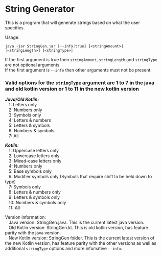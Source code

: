 # String Generator #

This is a program that will generate strings based on what the user specifies.

Usage:
```
java -jar StringGen.jar [--info|true] [<stringAmount>] [<stringLength>] [<stringType>]
```
If the first argument is true then `stringAmount`, `stringLength` and `stringType` are not optional arguments.  
If the first argument is `--info` then other arguments must not be present.  

### Valid options for the `stringType` argument are 1 to 7 in the java and old kotlin version or 1 to 11 in the new kotlin version ###
  ***___Java/Old Kotlin:___***  
&nbsp;&nbsp; 1: Letters only  
&nbsp;&nbsp; 2: Numbers only  
&nbsp;&nbsp; 3: Symbols only  
&nbsp;&nbsp; 4: Letters & numbers  
&nbsp;&nbsp; 5: Letters & symbols  
&nbsp;&nbsp; 6: Numbers & symbols  
&nbsp;&nbsp; 7: All  
    
***___Kotlin:___***  
&nbsp;&nbsp; 1: Uppercase letters only  
&nbsp;&nbsp; 2: Lowercase letters only  
&nbsp;&nbsp; 3: Mixed-case letters only  
&nbsp;&nbsp; 4: Numbers only  
&nbsp;&nbsp; 5: Base symbols only  
&nbsp;&nbsp; 6: Modifier symbols only (Symbols that require shift to be held down to type)  
&nbsp;&nbsp; 7: Symbols only  
&nbsp;&nbsp; 8: Letters & numbers only  
&nbsp;&nbsp; 9: Letters & symbols only  
&nbsp;&nbsp; 10: Numbers & symbols only  
&nbsp;&nbsp; 11: All


Version information:  
&nbsp;&nbsp; Java version: StringGen.java. This is the current latest java version.  
&nbsp;&nbsp; Old Kotlin version: StringGen.kt. This is old kotlin version, has feature parity with the java version.  
&nbsp;&nbsp; New Kotlin version: StringGen folder. This is the current latest version of the new Kotlin version, has feature parity with the other versions as well as additional `stringType` options and more infomative `--info`.
